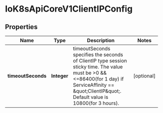 
# IoK8sApiCoreV1ClientIPConfig

## Properties
Name | Type | Description | Notes
------------ | ------------- | ------------- | -------------
**timeoutSeconds** | **Integer** | timeoutSeconds specifies the seconds of ClientIP type session sticky time. The value must be &gt;0 &amp;&amp; &lt;&#x3D;86400(for 1 day) if ServiceAffinity &#x3D;&#x3D; \&quot;ClientIP\&quot;. Default value is 10800(for 3 hours). |  [optional]



